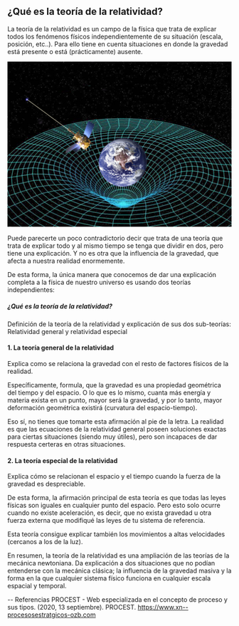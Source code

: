 ##  ¿Qué es la teoría de la relatividad?
La teoría de la relatividad es un campo de la física que trata de explicar todos los fenómenos físicos independientemente de su situación (escala, posición, etc..). Para ello tiene en cuenta situaciones en donde la gravedad está presente o está (prácticamente) ausente.

<img src="relatividad.jpg">

Puede parecerte un poco contradictorio decir que trata de una teoría que trata de explicar todo y al mismo tiempo se tenga que dividir en dos, pero tiene una explicación. Y no es otra que la influencia de la gravedad, que afecta a nuestra realidad enormemente.

De esta forma, la única manera que conocemos de dar una explicación completa a la física de nuestro universo es usando dos teorías independientes:

##### ¿Qué es la teoría de la relatividad?

Definición de la teoría de la relatividad y explicación de sus dos sub-teorías: Relatividad general y relatividad especial

#### 1. La teoría general de la relatividad

Explica como se relaciona la gravedad con el resto de factores físicos de la realidad. 

Específicamente, formula, que la gravedad es una propiedad geométrica del tiempo y del espacio. O lo que es lo mismo, cuanta más energía y materia exista en un punto, mayor será la gravedad, y por lo tanto, mayor deformación geométrica existirá (curvatura del espacio-tiempo).

Eso sí, no tienes que tomarte esta afirmación al pie de la letra. La realidad es que las ecuaciones de la relatividad general poseen soluciones exactas para ciertas situaciones (siendo muy útiles), pero son incapaces de dar respuesta certeras en otras situaciones. 

#### 2. La teoría especial de la relatividad 

Explica cómo se relacionan el espacio y el tiempo cuando la fuerza de la gravedad es despreciable.

De esta forma, la afirmación principal de esta teoría es que todas las leyes físicas son iguales en cualquier punto del espacio. Pero esto solo ocurre cuando no existe aceleración, es decir, que no exista gravedad u otra fuerza externa que modifiqué las leyes de tu sistema de referencia. 

Esta teoría consigue explicar también los movimientos a altas velocidades (cercanos a los de la luz).

En resumen, la teoría de la relatividad es una ampliación de las teorías de la mecánica newtoniana. Da explicación a dos situaciones que no podían entenderse con la mecánica clásica; la influencia de la gravedad masiva y la forma en la que cualquier sistema físico funciona en cualquier escala espacial y temporal.

-- Referencias
PROCEST - Web especializada en el concepto de proceso y sus tipos. (2020, 13 septiembre). PROCEST. https://www.xn--procesosestratgicos-ozb.com


